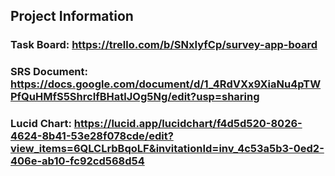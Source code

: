 ## Project Information

### Task Board: https://trello.com/b/SNxIyfCp/survey-app-board
### SRS Document: https://docs.google.com/document/d/1_4RdVXx9XiaNu4pTWPfQuHMfS5ShrcIfBHatlJOg5Ng/edit?usp=sharing
### Lucid Chart: https://lucid.app/lucidchart/f4d5d520-8026-4624-8b41-53e28f078cde/edit?view_items=6QLCLrbBqoLF&invitationId=inv_4c53a5b3-0ed2-406e-ab10-fc92cd568d54
